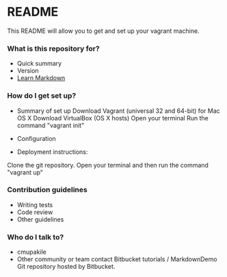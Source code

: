 # README #

This README will allow you to get and set up your vagrant machine.

### What is this repository for? ###

* Quick summary
* Version
* [Learn Markdown](https://bitbucket.org/tutorials/markdowndemo)

### How do I get set up? ###

* Summary of set up
Download Vagrant (universal 32 and 64-bit) for Mac OS X
Download VirtualBox (OS X hosts)
Open your terminal
Run the command "vagrant init"


* Configuration


* Deployment instructions:

Clone the git repository. Open your terminal and then run the command "vagrant up"

### Contribution guidelines ###

* Writing tests
* Code review
* Other guidelines

### Who do I talk to? ###

* cmupakile
* Other community or team contact
Bitbucket
tutorials / MarkdownDemo
Git repository hosted by Bitbucket.
